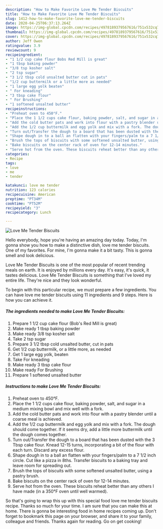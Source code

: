 ```yaml
---
description: "How to Make Favorite Love Me Tender Biscuits"
title: "How to Make Favorite Love Me Tender Biscuits"
slug: 1412-how-to-make-favorite-love-me-tender-biscuits
date: 2020-04-25T06:37:13.264Z
image: https://img-global.cpcdn.com/recipes/4978189379567616/751x532cq70/love-me-tender-biscuits-recipe-main-photo.jpg
thumbnail: https://img-global.cpcdn.com/recipes/4978189379567616/751x532cq70/love-me-tender-biscuits-recipe-main-photo.jpg
cover: https://img-global.cpcdn.com/recipes/4978189379567616/751x532cq70/love-me-tender-biscuits-recipe-main-photo.jpg
author: Jeff Owen
ratingvalue: 3.9
reviewcount: 9
recipeingredient:
- "1 1/2 cup cake flour Bobs Red Mill is great"
- "1 tbsp baking powder"
- "3/8 tsp kosher salt"
- "2 tsp sugar"
- "3 1/2 tbsp cold unsalted butter cut in pats"
- "1/2 cup buttermilk or a little more as needed"
- "1 large egg yolk beaten"
- " For kneading"
- "3 tbsp cake flour"
- " For Brushing"
- "1 softened unsalted butter"
recipeinstructions:
- "Preheat oven to 450°F."
- "Place the 1 1/2 cups cake flour, baking powder, salt, and sugar in a medium mixing bowl and mix well with a fork."
- "Add the cold butter pats and work into flour with a pastry blender until a coarse meal is achieved."
- "Add the 1/2 cup buttermilk and egg yolk and mix with a fork. The dough should come together. If it seems dry, add a little more buttermilk until the dough comes together."
- "Turn out/Transfer the dough to a board that has been dusted with the 3 Tbsp cake flour. Knead 12-15 turns, incorporating a bit of the flour with each turn. Discard any excess flour."
- "Shape dough in to a ball an flatten with your fingers/palm to a 7 1/2 inch circle. Cut like a pizza in 8ths. Transfer biscuits to a baking tray and leave room for spreading out."
- "Brush the tops of biscuits with some softened unsalted butter, using a pastry brush."
- "Bake biscuits on the center rack of oven for 12-14 minutes."
- "Serve hot from the oven. These biscuits reheat better than any others I have made (in a 350°F oven until well warmed)."
categories:
- Recipe
tags:
- love
- me
- tender

katakunci: love me tender 
nutrition: 123 calories
recipecuisine: American
preptime: "PT34M"
cooktime: "PT52M"
recipeyield: "3"
recipecategory: Lunch

---
```



![Love Me Tender Biscuits](https://img-global.cpcdn.com/recipes/4978189379567616/751x532cq70/love-me-tender-biscuits-recipe-main-photo.jpg)

Hello everybody, hope you're having an amazing day today. Today, I'm gonna show you how to make a distinctive dish, love me tender biscuits. One of my favorites. For mine, I'm gonna make it a bit tasty. This is gonna smell and look delicious.



Love Me Tender Biscuits is one of the most popular of recent trending meals on earth. It is enjoyed by millions every day. It's easy, it's quick, it tastes delicious. Love Me Tender Biscuits is something that I've loved my entire life. They're nice and they look wonderful.


To begin with this particular recipe, we must prepare a few ingredients. You can have love me tender biscuits using 11 ingredients and 9 steps. Here is how you can achieve it.

<!--inarticleads1-->

##### The ingredients needed to make Love Me Tender Biscuits:

1. Prepare 1 1/2 cup cake flour (Bob&#39;s Red Mill is great)
1. Make ready 1 tbsp baking powder
1. Make ready 3/8 tsp kosher salt
1. Take 2 tsp sugar
1. Prepare 3 1/2 tbsp cold unsalted butter, cut in pats
1. Get 1/2 cup buttermilk, or a little more, as needed
1. Get 1 large egg yolk, beaten
1. Take  For kneading
1. Make ready 3 tbsp cake flour
1. Make ready  For Brushing
1. Prepare 1 softened unsalted butter




<!--inarticleads2-->

##### Instructions to make Love Me Tender Biscuits:

1. Preheat oven to 450°F.
1. Place the 1 1/2 cups cake flour, baking powder, salt, and sugar in a medium mixing bowl and mix well with a fork.
1. Add the cold butter pats and work into flour with a pastry blender until a coarse meal is achieved.
1. Add the 1/2 cup buttermilk and egg yolk and mix with a fork. The dough should come together. If it seems dry, add a little more buttermilk until the dough comes together.
1. Turn out/Transfer the dough to a board that has been dusted with the 3 Tbsp cake flour. Knead 12-15 turns, incorporating a bit of the flour with each turn. Discard any excess flour.
1. Shape dough in to a ball an flatten with your fingers/palm to a 7 1/2 inch circle. Cut like a pizza in 8ths. Transfer biscuits to a baking tray and leave room for spreading out.
1. Brush the tops of biscuits with some softened unsalted butter, using a pastry brush.
1. Bake biscuits on the center rack of oven for 12-14 minutes.
1. Serve hot from the oven. These biscuits reheat better than any others I have made (in a 350°F oven until well warmed).




So that's going to wrap this up with this special food love me tender biscuits recipe. Thanks so much for your time. I am sure that you can make this at home. There is gonna be interesting food in home recipes coming up. Don't forget to bookmark this page on your browser, and share it to your family, colleague and friends. Thanks again for reading. Go on get cooking!
